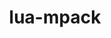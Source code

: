 ---
title: "lua-mpack"
layout: cache
categories: [package, develop-2024-05-19]
meta: {"versions": ["1.0.12"], "compilers": ["gcc@=10.2.1", "gcc@=7.5.0"], "oss": ["centos7", "ubuntu18.04"], "platforms": ["linux"], "targets": ["x86_64_v3"], "stacks": ["developer-tools", "developer-tools-manylinux2014", "root"], "num_specs": 2, "num_specs_by_stack": {"root": 2, "developer-tools-manylinux2014": 1, "developer-tools": 1}}
spec_details: [{"hash": "dtntqw3l74mcq57bedd4vzj2y3yiopvg", "compiler": "gcc@=10.2.1", "versions": ["1.0.12"], "os": "centos7", "platform": "linux", "target": "x86_64_v3", "variants": ["build_system=lua"], "stacks": ["root", "developer-tools-manylinux2014"], "size": "-", "tarball": "https://binaries.spack.io/releases/develop-2024-05-19/build_cache/linux-centos7-x86_64_v3/gcc-10.2.1/lua-mpack-1.0.12/linux-centos7-x86_64_v3-gcc-10.2.1-lua-mpack-1.0.12-dtntqw3l74mcq57bedd4vzj2y3yiopvg.spack"}, {"hash": "x7mm444by36zxbhqqacwebju74hjdt3r", "compiler": "gcc@=7.5.0", "versions": ["1.0.12"], "os": "ubuntu18.04", "platform": "linux", "target": "x86_64_v3", "variants": ["build_system=lua"], "stacks": ["root", "developer-tools"], "size": "-", "tarball": "https://binaries.spack.io/releases/develop-2024-05-19/build_cache/linux-ubuntu18.04-x86_64_v3/gcc-7.5.0/lua-mpack-1.0.12/linux-ubuntu18.04-x86_64_v3-gcc-7.5.0-lua-mpack-1.0.12-x7mm444by36zxbhqqacwebju74hjdt3r.spack"}]
---